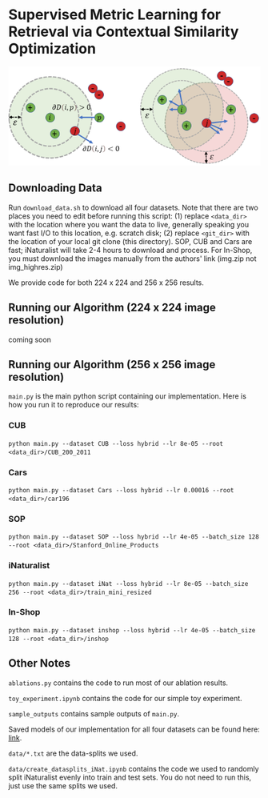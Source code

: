 # Supervised Metric Learning for Retrieval via Contextual Similarity Optimization

![](https://github.com/Chris210634/metric-learning-using-contextual-similarity/raw/main/figures/intuition.png)

## Downloading Data
Run `download_data.sh` to download all four datasets. Note that there are two places you need to edit before running this script: (1) replace `<data_dir>` with the location where you want the data to live, generally speaking you want fast I/O to this location, e.g. scratch disk; (2) replace `<git_dir>` with the location of your local git clone (this directory). SOP, CUB and Cars are fast; iNaturalist will take 2-4 hours to download and process. For In-Shop, you must download the images manually from the authors' link (img.zip not img_highres.zip)

We provide code for both 224 x 224 and 256 x 256 results.

## Running our Algorithm (224 x 224 image resolution)
coming soon

## Running our Algorithm (256 x 256 image resolution)
`main.py` is the main python script containing our implementation. Here is how you run it to reproduce our results:

### CUB
```python main.py --dataset CUB --loss hybrid --lr 8e-05 --root <data_dir>/CUB_200_2011```
### Cars
```python main.py --dataset Cars --loss hybrid --lr 0.00016 --root <data_dir>/car196```
### SOP
```python main.py --dataset SOP --loss hybrid --lr 4e-05 --batch_size 128 --root <data_dir>/Stanford_Online_Products```
### iNaturalist
```python main.py --dataset iNat --loss hybrid --lr 8e-05 --batch_size 256 --root <data_dir>/train_mini_resized```
### In-Shop
```python main.py --dataset inshop --loss hybrid --lr 4e-05 --batch_size 128 --root <data_dir>/inshop```

## Other Notes
`ablations.py` contains the code to run most of our ablation results. 

`toy_experiment.ipynb` contains the code for our simple toy experiment.

`sample_outputs` contains sample outputs of `main.py`.

Saved models of our implementation for all four datasets can be found here: [link](https://github.com/Chris210634/metric-learning-using-contextual-similarity/releases/tag/v1.0.0).

`data/*.txt` are the data-splits we used.

`data/create_datasplits_iNat.ipynb` contains the code we used to randomly split iNaturalist evenly into train and test sets. You do not need to run this, just use the same splits we used.
